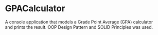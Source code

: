
# GPACalculator
A console application that models a Grade Point Average (GPA) calculator and prints the result. OOP Design Pattern and SOLID Principles was used.
